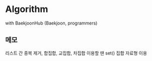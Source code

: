 # Algorithm 
with BaekjoonHub (Baekjoon, programmers)

## 메모
리스트 간 중복 제거, 합집합, 교집합, 차집합 이용할 땐 set() 집합 자료형 이용

